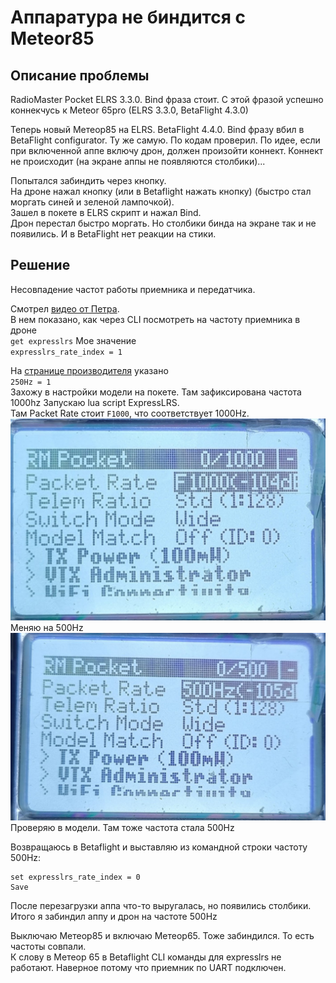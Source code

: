 # Аппаратура не биндится с Meteor85
## Описание проблемы
RadioMaster Pocket ELRS 3.3.0. Bind фраза стоит. С этой фразой успешно коннекчусь к Meteor 65pro (ELRS 3.3.0, BetaFlight 4.3.0)

Теперь новый Метеор85 на ELRS. BetaFlight 4.4.0.
Bind фразу вбил в BetaFlight configurator. Ту же самую. По кодам проверил.
По идее, если при включенной аппе включу дрон, должен произойти коннект. Коннект не происходит (на экране аппы не появляются столбики)...

Попытался забиндить через кнопку.  
На дроне нажал кнопку (или в Betaflight нажать кнопку) (быстро стал моргать синей и зеленой лампочкой).  
Зашел в покете в ELRS скрипт и нажал Bind.  
Дрон перестал быстро моргать. Но столбики бинда на экране так и не появились. И в BetaFlight нет реакции на стики.

## Решение
Несовпадение частот работы приемника и передатчика.

Смотрел [видео от Петра](https://www.youtube.com/watch?v=CByA9YKPEJI).  
В нем показано, как через CLI посмотреть на частоту приемника в дроне  
`get expresslrs`
Мое значение  
`expresslrs_rate_index = 1`

На [странице производителя](https://support.betafpv.com/hc/en-us/articles/4403742839705-How-to-Bind-with-F4-Betaflight-FC-SPI-ExpressLRS-Receiver) указано  
`250Hz = 1`  
Захожу в настройки модели на покете. Там зафиксирована частота 1000hz
Запускаю lua script ExpressLRS.  
Там Packet Rate стоит `F1000`, что соответствует 1000Hz.  
![alt text](1_Before_(F1000).jpg)
Меняю на 500Hz  
![alt text](2_After_(500Hz).jpg)
Проверяю в модели. Там тоже частота стала 500Hz  

Возвращаюсь в Betaflight и выставляю из командной строки частоту 500Hz:  
```
set expresslrs_rate_index = 0
Save
```
После перезагрузки аппа что-то выругалась, но появились столбики.  
Итого я забиндил аппу и дрон на частоте 500Hz

Выключаю Метеор85 и включаю Метеор65. Тоже забиндился. То есть частоты совпали.  
К слову в Метеор 65 в Betaflight CLI команды для expresslrs не работают. Наверное потому что приемник по UART подключен.
